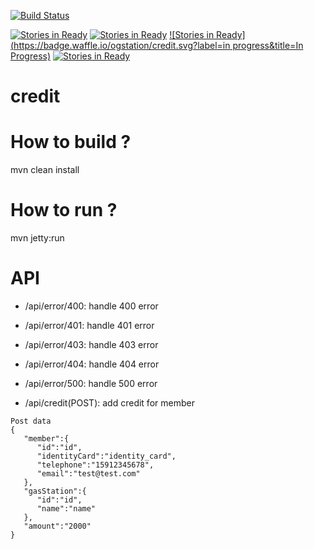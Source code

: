 [![Build Status](https://travis-ci.org/ogstation/credit.svg)](https://travis-ci.org/ogstation/credit)

[![Stories in Ready](https://badge.waffle.io/ogstation/credit.svg?label=analysis&title=Analysis)](http://waffle.io/ogstation/credit)
[![Stories in Ready](https://badge.waffle.io/ogstation/credit.svg?label=ready&title=Ready)](http://waffle.io/ogstation/credit)
[![Stories in Ready](https://badge.waffle.io/ogstation/credit.svg?label=in progress&title=In Progress)](http://waffle.io/ogstation/credit)
[![Stories in Ready](https://badge.waffle.io/ogstation/credit.svg?label=test&title=Test)](http://waffle.io/ogstation/credit)

credit
===========

How to build ?
======
mvn clean install

How to run ?
======
mvn jetty:run
 
API
======
* /api/error/400: handle 400 error
* /api/error/401: handle 401 error
* /api/error/403: handle 403 error
* /api/error/404: handle 404 error
* /api/error/500: handle 500 error


* /api/credit(POST): add credit for member
```
Post data
{  
   "member":{  
      "id":"id",
      "identityCard":"identity_card",
      "telephone":"15912345678",
      "email":"test@test.com"
   },
   "gasStation":{  
      "id":"id",
      "name":"name"
   },
   "amount":"2000"
}
```
